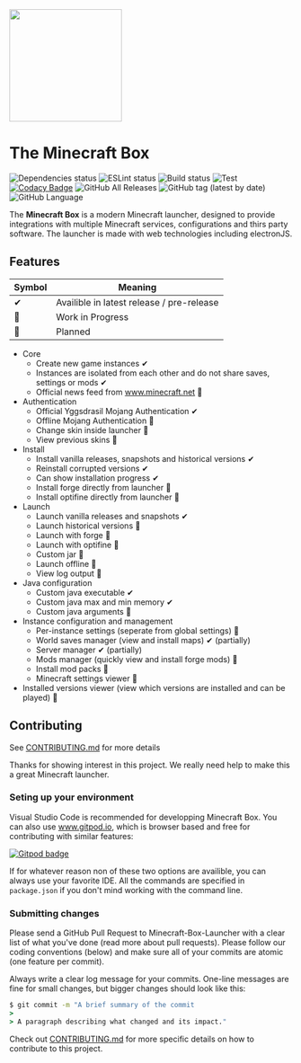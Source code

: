 <img src="https://user-images.githubusercontent.com/37006668/75309971-71791f00-5807-11ea-9073-cc447354324f.png" width="200px" />

# The Minecraft Box
<!-- Badges -->
![Dependencies status](https://david-dm.org/lukechu10/Minecraft-Box-Launcher.svg)
![ESLint status](https://github.com/lukechu10/Minecraft-Box-Launcher/workflows/ESLint%20(Typescript)/badge.svg)
![Build status](https://github.com/lukechu10/Minecraft-Box-Launcher/workflows/Build%20binaries%20and%20package/badge.svg)
![Test](https://github.com/lukechu10/Minecraft-Box-Launcher/workflows/Test/badge.svg)
[![Codacy Badge](https://api.codacy.com/project/badge/Grade/0dd47431ce3746c6a95ff909f68e67f7)](https://www.codacy.com/manual/lukechu10/Minecraft-Box-Launcher?utm_source=github.com&amp;utm_medium=referral&amp;utm_content=lukechu10/Minecraft-Box-Launcher&amp;utm_campaign=Badge_Grade)
![GitHub All Releases](https://img.shields.io/github/downloads/lukechu10/Minecraft-Box-Launcher/total)
![GitHub tag (latest by date)](https://img.shields.io/github/v/tag/lukechu10/Minecraft-Box-Launcher?label=latest%20pre-release)
![GitHub Language](https://img.shields.io/github/languages/top/lukechu10/Minecraft-Box-Launcher?color=rgb%288%2C144%2C166%29)

The **Minecraft Box** is a modern Minecraft launcher, designed to provide integrations with multiple Minecraft services, configurations and thirs party software. The launcher is made with web technologies including electronJS.

## Features
Symbol	| Meaning
-------	| -----------
✔		| Availible in latest release / pre-release
🔨		| Work in Progress
🦄		| Planned
- Core
	- Create new game instances ✔
	- Instances are isolated from each other and do not share saves, settings or mods ✔
	- Official news feed from www.minecraft.net 🔨
- Authentication
	- Official Yggsdrasil Mojang Authentication ✔
	- Offline Mojang Authentication 🔨
	- Change skin inside launcher 🔨
	- View previous skins 🦄
- Install
	- Install vanilla releases, snapshots and historical versions ✔
	- Reinstall corrupted versions ✔
	- Can show installation progress ✔
	- Install forge directly from launcher 🦄
	- Install optifine directly from launcher 🦄
- Launch
	- Launch vanilla releases and snapshots ✔
	- Launch historical versions 🦄
	- Launch with forge 🦄
	- Launch with optifine 🦄
	- Custom jar 🔨
	- Launch offline 🔨
	- View log output 🔨
- Java configuration
	- Custom java executable ✔
	- Custom java max and min memory ✔
	- Custom java arguments 🔨
- Instance configuration and management
	- Per-instance settings (seperate from global settings) 🔨
	- World saves manager (view and install maps) ✔ (partially)
	- Server manager ✔ (partially)
	- Mods manager (quickly view and install forge mods) 🦄
	- Install mod packs 🦄
	- Minecraft settings viewer 🦄
- Installed versions viewer (view which versions are installed and can be played) 🔨

## Contributing
See [CONTRIBUTING.md](https://github.com/lukechu10/Minecraft-Box-Launcher/blob/master/.github/CONTRIBUTING.md) for more details

Thanks for showing interest in this project. We really need help to make this a great Minecraft launcher.

### Seting up your environment
Visual Studio Code is recommended for developping Minecraft Box.
You can also use www.gitpod.io, which is browser based and free for contributing with similar features:

[![Gitpod badge](https://gitpod.io/button/open-in-gitpod.svg)](https://gitpod.io#https://github.com/lukechu10/Minecraft-Box-Launcher)

If for whatever reason non of these two options are availible, you can always use your favorite IDE.
All the commands are specified in `package.json` if you don't mind working with the command line.

### Submitting changes
Please send a GitHub Pull Request to Minecraft-Box-Launcher with a clear list of what you've done (read more about pull requests). Please follow our coding conventions (below) and make sure all of your commits are atomic (one feature per commit).

Always write a clear log message for your commits. One-line messages are fine for small changes, but bigger changes should look like this:

```cmd
$ git commit -m "A brief summary of the commit
> 
> A paragraph describing what changed and its impact."
```

Check out [CONTRIBUTING.md](https://github.com/lukechu10/Minecraft-Box-Launcher/blob/master/.github/CONTRIBUTING.md) for more specific details on how to contribute to this project.
